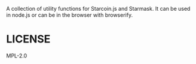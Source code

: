 A collection of utility functions for Starcoin.js and Starmask. It can be used in node.js or can be in the browser with browserify.

# LICENSE

MPL-2.0

